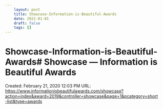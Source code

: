 ```yaml
---
 	layout: post
 	title: Showcase-Information-is-Beautiful-Awards
 	date: 2021-01-01
 	draft: false
 	tags: []
---
```


# Showcase-Information-is-Beautiful-Awards# Showcase — Information is Beautiful Awards
Created: February 21, 2020 12:03 PM
URL: https://www.informationisbeautifulawards.com/showcase?action=index&award=2019&controller=showcase&page=1&pcategory=short-list&type=awards
